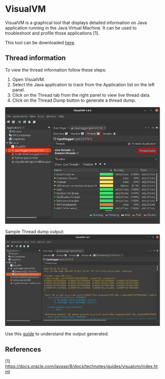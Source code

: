 # VisualVM 
VisualVM is a graphical tool that displays detailed information on Java application running in the Java Virtual Machine. It can be used to troubleshoot and profile those applications [1]. <br>

This tool can be downloaded [here](https://visualvm.github.io/).

## Thread information
To view the thread information follow these steps:
1. Open VisualVM.
2. Select the Java application to track from the Application list on the left panel.
3. Click on the Thread tab from the right panel to view live thread data.
4. Click on the Thread Dump button to generate a thread dump. <br>

![visualVMThreads](images/visualvm_threads.png)

Sample Thread dump output:<br>
![visualVMThreadDump](images/visualvm_thread_dump.png)

Use this [guide](https://dzone.com/articles/how-to-read-a-thread-dump) to understand the output generated.<br>

## References
[1] https://docs.oracle.com/javase/8/docs/technotes/guides/visualvm/index.html